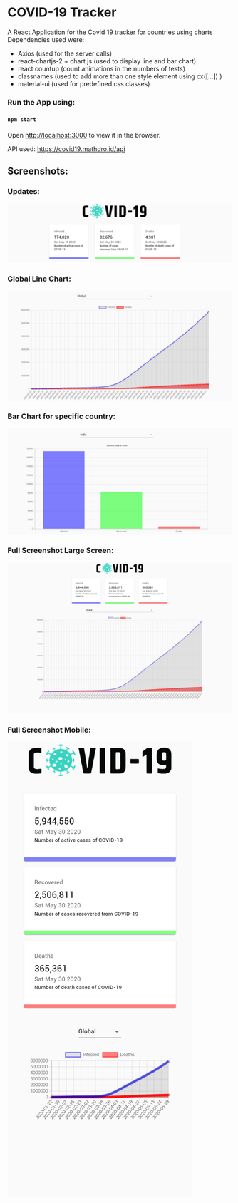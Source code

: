 # COVID-19 Tracker

A React Application for the Covid 19 tracker for countries using charts
Dependencies used were:
* Axios (used for the server calls)
* react-chartjs-2 + chart.js (used to display line and bar chart)
* react countup (count animations in the numbers of tests)
* classnames (used to add more than one style element using cx([...]) )
* material-ui (used for predefined css classes)

### Run the App using:

#### `npm start`
Open [http://localhost:3000](http://localhost:3000) to view it in the browser.

API used: https://covid19.mathdro.id/api

## Screenshots:

### Updates:
![Cards Update](./src/images/cards.jpg)
### Global Line Chart:
![Chart Global](./src/images/chart_global.jpg)
### Bar Chart for specific country:
![Chart Country](./src/images/chart_india.jpg)
### Full Screenshot Large Screen:
![Full Laptop](./src/images/full_laptop.png)
### Full Screenshot Mobile:
![Full Mobile](./src/images/full_mobile.png)

